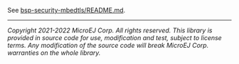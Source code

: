 See [bsp-security-mbedtls/README.md](bsp-security-mbedtls/README.md).

---
_Copyright 2021-2022 MicroEJ Corp. All rights reserved._
_This library is provided in source code for use, modification and test, subject to license terms._
_Any modification of the source code will break MicroEJ Corp. warranties on the whole library._
